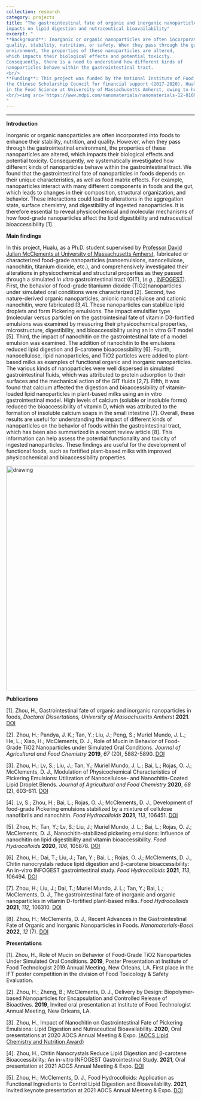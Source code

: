 ```yaml
---
collection: research
category: projects
title: "The gastrointestinal fate of organic and inorganic nanoparticles in foods:
impacts on lipid digestion and nutraceutical bioavailability"
excerpt: "
**Background**: Inorganic or organic nanoparticles are often incorporated into foods to enhance their
quality, stability, nutrition, or safety. When they pass through the gastrointestinal
environment, the properties of these nanoparticles are altered,
which impacts their biological effects and potential toxicity.
Consequently, there is a need to understand how different kinds of
nanoparticles behave within the gastrointestinal tract.
<br/>
**Funding**: This project was funded by the National Institute of Food and Agriculture, USDA, Massachusetts Agricultural Experiment Station (MAS00491, 2017-2020), and
the Chinese Scholarship Council for financial support (2017-2020). Hualu also completed her Ph.D. graduate program and awarded a Ph.D. degree
in the Food Science at University of Massachusetts Amherst, owing to her excellent academic performance.
<br/><img src='https://www.mdpi.com/nanomaterials/nanomaterials-12-01099/article_deploy/html/images/nanomaterials-12-01099-ag.png' alt='drawing' width='600'/><br/>
"
---
```

<!-- main body -->
------------------
**Introduction**

Inorganic or organic nanoparticles are often incorporated into foods to enhance
their stability, nutrition, and quality. However, when they pass through the
gastrointestinal environment, the properties of these nanoparticles are altered,
which impacts their biological effects and potential toxicity. Consequently,
we systematically investigated how different kinds of nanoparticles behave within
the gastrointestinal tract. We found that the gastrointestinal fate of nanoparticles
in foods depends on their unique characteristics, as well as food matrix effects.
For example, nanoparticles interact with many different components in foods and the gut,
which leads to changes in their composition, structural organization, and behavior.
These interactions could lead to alterations in the aggregation state, surface chemistry,
and digestibility of ingested nanoparticles. It is therefore essential to reveal physicochemical and molecular
mechanisms of how food-grade nanoparticles affect the lipid digestibility and nutraceutical
bioaccessibility [1].

**Main findings**

In this project, Hualu, as a Ph.D. student supervised by
[Professor David Julian McClements at University of Massachusetts Amherst](https://www.foodsci.umass.edu/faculty/d-julian-mcclements),
fabricated or characterized food-grade nanoparticles (nanoemulsions, nanocellulose, nanochitin,
titanium dioxide, etc.), and comprehensively investigated their alterations in physicochemical and structural properties
as they passed through a simulated _in vitro_ gastrointestinal tract (GIT), (_e.g._, [INFOGEST](https://www.cost-infogest.eu/)).
First, the behavior of food-grade titaniumn dioxide (TiO2)nanoparticles under simulated oral conditions were characterized [2].
Second, two nature-derived organic nanoparticles, anionic nanocellulose and cationic nanochitin, were fabricated [3,4].
These nanoparticles can stabilize lipid droplets and form Pickering emulsions. The impact emulsifier type (molecular versus particle)
on the gastrointesinal fate of vitamin D3-fortified emulsions was examined by measuring their physicochemical properties,
microstructure, digestibility, and bioaccessibility using an in vitro GIT model [5].
Third, the impact of nanochitin on the gastrointestinal fate of a model emulsion was examined.
The addition of nanochitin to the emulsions reduced lipid digestion and β-carotene bioaccessibility [6].
Fourth, nanocellulose, lipid nanoparticles, and TiO2 particles were added to plant-based milks
as examples of functional organic and inorganic nanoparticles. The various kinds of nanoparticles were well
dispersed in simulated gastrointestinal fluids, which was attributed to protein adsorption to
their surfaces and the mechanical action of the GIT fluids [2,7].
Fifth, it was found that calcium affected the digestion and bioaccessibility of vitamin-loaded
lipid nanoparticles in plant-based milks using an in vitro gastrointestinal model.
High levels of calcium (soluble or insoluble forms) reduced the bioaccessibility of vitamin D,
which was attributed to the formation of insoluble calcium soaps in the small intestine [7].
Overall, these results are useful for understanding the impact of different kinds of nanoparticles
on the behavior of foods within the gastrointestinal tract, which has been also summarized in a recent review article [8].
This information can help assess the potential functionality and toxicity of ingested nanoparticles.
These findings are useful for the development of functional foods,
such as fortified plant-based milks with improved physicochemical and bioaccessibility properties.

<img src='https://www.mdpi.com/nanomaterials/nanomaterials-12-01099/article_deploy/html/images/nanomaterials-12-01099-ag.png' alt='drawing' width='600'/>

**Publications**

[1]. Zhou, H.,
Gastrointestinal fate of organic and inorganic nanoparticles in foods,
_Doctoral Dissertations, University of Massachusetts Amherst_ **2021**.
[DOI](https://doi.org/10.7275/22369753.0)

[2]. Zhou, H.; Pandya, J. K.; Tan, Y.; Liu, J.; Peng, S.; Muriel Mundo, J. L.; He, L.; Xiao, H.; McClements, D. J.,
Role of Mucin in Behavior of Food-Grade TiO2 Nanoparticles under Simulated Oral Conditions.
_Journal of Agricultural and Food Chemistry_ **2019**, _67_ (20), 5882-5890.
[DOI](https://pubs.acs.org/doi/full/10.1021/acs.jafc.9b01732?casa_token=U1FTdHU4Dr8AAAAA%3Ans47xkKkwnTpVJxzmxMjqCjH1pgro4fFTr0rYXEpF6QQ8nplVv286DCyc9h90VHLXwWtTv52Iyfef24v)

[3]. Zhou, H.; Lv, S.; Liu, J.; Tan, Y.; Muriel Mundo, J. L.; Bai, L.; Rojas, O. J.; McClements, D. J.,
Modulation of Physicochemical Characteristics of Pickering Emulsions: Utilization of Nanocellulose- and Nanochitin-Coated Lipid Droplet Blends.
_Journal of Agricultural and Food Chemistry_ **2020**, _68_ (2), 603-611.
[DOI](https://pubs.acs.org/doi/full/10.1021/acs.jafc.9b06846?casa_token=MQ4GzbtbPf0AAAAA%3A8pl00chGW7TaVcQAOzah9Aom_d3K620fHsLNF4jeO3h7jj0iSzYNLaMQcAg4t1gBzdvuBlHRoHGJHptq)

[4]. Lv, S.; Zhou, H.; Bai, L.; Rojas, O. J.; McClements, D. J.,
Development of food-grade Pickering emulsions stabilized by a mixture of cellulose nanofibrils and nanochitin.
_Food Hydrocolloids_ **2021**, _113_, 106451.
[DOI](https://www.sciencedirect.com/science/article/abs/pii/S0268005X20328253?via%3Dihub)

[5]. Zhou, H.; Tan, Y.; Lv, S.; Liu, J.; Muriel Mundo, J. L.; Bai, L.; Rojas, O. J.; McClements, D. J.,
Nanochitin-stabilized pickering emulsions: Influence of nanochitin on lipid digestibility and vitamin bioaccessibility.
_Food Hydrocolloids_ **2020**, _106_, 105878.
[DOI](https://www.sciencedirect.com/science/article/abs/pii/S0268005X2030151X?via%3Dihub)

[6]. Zhou, H.; Dai, T.; Liu, J.; Tan, Y.; Bai, L.; Rojas, O. J.; McClements, D. J.,
Chitin nanocrystals reduce lipid digestion and β-carotene bioaccessibility: An in-vitro INFOGEST gastrointestinal study.
_Food Hydrocolloids_ **2021**, _113_, 106494.
[DOI](https://www.sciencedirect.com/science/article/abs/pii/S0268005X2032868X?via%3Dihub)

[7]. Zhou, H.; Liu, J.; Dai, T.; Muriel Mundo, J. L.; Tan, Y.; Bai, L.; McClements, D. J.,
The gastrointestinal fate of inorganic and organic nanoparticles in vitamin D-fortified plant-based milks.
_Food Hydrocolloids_ **2021**, _112_, 106310.
[DOI](https://www.sciencedirect.com/science/article/abs/pii/S0268005X20314582?via%3Dihub)

[8]. Zhou, H.; McClements, D. J.,
Recent Advances in the Gastrointestinal Fate of Organic and Inorganic Nanoparticles in Foods.
_Nanomaterials-Basel_ **2022**, _12_ (7).
[DOI](https://www.mdpi.com/2079-4991/12/7/1099)

**Presentations**

[1]. Zhou, H.,
Role of Mucin on Behavior of Food-Grade TiO2 Nanoparticles Under Simulated Oral Conditions.
**2019**, Poster Presentation at Institute of Food Technologist 2019 Annual Meeting, New Orleans, LA.
First place in the IFT poster competition in the division of Food Toxicology & Safety Evaluation.

[2]. Zhou, H.; Zheng, B.; McClements, D. J.,
Delivery by Design: Biopolymer-based Nanoparticles for Encapsulation and Controlled Release of Bioactives.
**2019**, Invited oral presentation at Institute of Food Technologist Annual Meeting, New Orleans, LA.

[3]. Zhou, H.,
Impact of Nanochitin on Gastrointestinal Fate of Pickering Emulsions: Lipid Digestion and Nutraceutical Bioavailability.
**2020**, Oral presentations at 2020 AOCS Annual Meeting & Expo.
[(AOCS Lipid Chemistry and Nutrition Award)](https://www.eventscribe.com/2020/AOCS/fsPopup.asp?efp=WERXWFFQTUIxMjg3Mw&PresentationID=733150&rnd=0.8645662&mode=presinfo)

[4]. Zhou, H.,
Chitin Nanocrystals Reduce Lipid Digestion and β-carotene Bioaccessibility: An in-vitro INFOGEST Gastrointestinal Study.
**2021**, Oral presentation at 2021 AOCS Annual Meeting & Expo.
[DOI](https://www.eventscribe.net/2021/AOCS/fsPopup.asp?efp=SkZDU1dSQUcxMjM4OQ&PresentationID=849623&rnd=0.5897925&mode=presinfo)

[5]. Zhou, H.; McClements, D. J.,
Food Hydrocolloids: Application as Functional Ingredients to Control Lipid Digestion and Bioavailability.
**2021**, Invited keynote presentation at 2021 AOCS Annual Meeting & Expo.
[DOI](https://www.eventscribe.net/2021/AOCS/fsPopup.asp?Mode=presInfo&PresentationID=849340)

